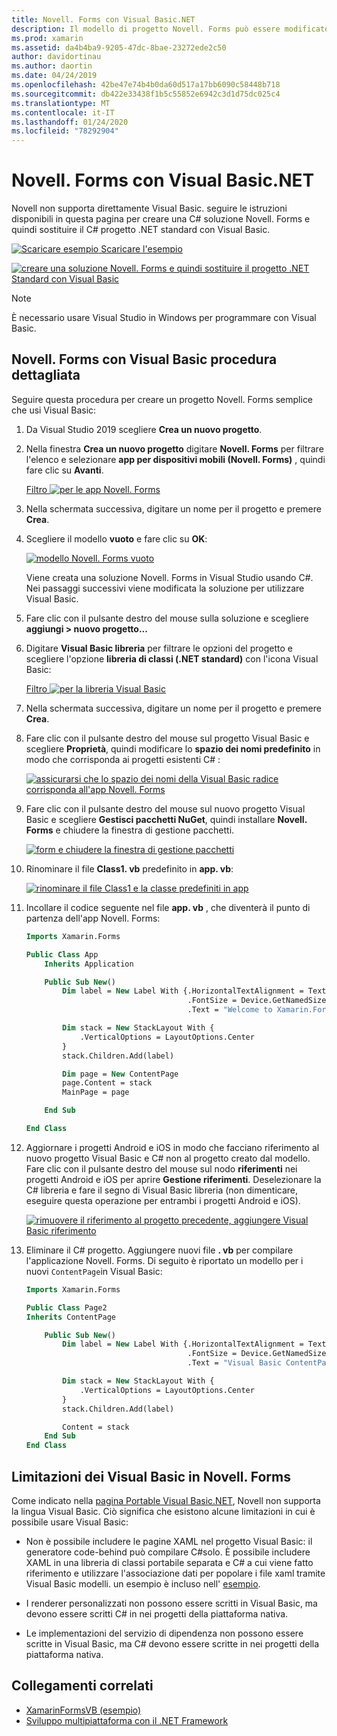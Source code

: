 ```yaml
---
title: Novell. Forms con Visual Basic.NET
description: Il modello di progetto Novell. Forms può essere modificato in modo da usare Visual Basic per l'assembly principale, consentendo di creare app per dispositivi mobili multipiattaforma usando VB.NET.
ms.prod: xamarin
ms.assetid: da4b4ba9-9205-47dc-8bae-23272ede2c50
author: davidortinau
ms.author: daortin
ms.date: 04/24/2019
ms.openlocfilehash: 42be47e74b4b0da60d517a17bb6090c58448b718
ms.sourcegitcommit: db422e33438f1b5c55852e6942c3d1d75dc025c4
ms.translationtype: MT
ms.contentlocale: it-IT
ms.lasthandoff: 01/24/2020
ms.locfileid: "78292904"
---
```

# <a name="xamarinforms-using-visual-basicnet"></a>Novell. Forms con Visual Basic.NET

Novell non supporta direttamente Visual Basic. seguire le istruzioni disponibili in questa pagina per creare una C# soluzione Novell. Forms e quindi sostituire il C# progetto .NET standard con Visual Basic.

[![Scaricare esempio](~/media/shared/download.png) Scaricare l'esempio](https://docs.microsoft.com/samples/xamarin/mobile-samples/visualbasic-xamarinformsvb/)

[![creare una soluzione Novell. Forms e quindi sostituire il progetto .NET Standard con Visual Basic](xamarin-forms-images/hero-sml.png)](xamarin-forms-images/hero.png#lightbox)

> [!NOTE]
> È necessario usare Visual Studio in Windows per programmare con Visual Basic.

## <a name="xamarinforms-with-visual-basic-walkthrough"></a>Novell. Forms con Visual Basic procedura dettagliata

Seguire questa procedura per creare un progetto Novell. Forms semplice che usi Visual Basic:

1. Da Visual Studio 2019 scegliere **Crea un nuovo progetto**.

2. Nella finestra **Crea un nuovo progetto** digitare **Novell. Forms** per filtrare l'elenco e selezionare **app per dispositivi mobili (Novell. Forms)** , quindi fare clic su **Avanti**.

    [Filtro ![per le app Novell. Forms](xamarin-forms-images/02-sml.png)](xamarin-forms-images/02.png#lightbox)

3. Nella schermata successiva, digitare un nome per il progetto e premere **Crea**.

4. Scegliere il modello **vuoto** e fare clic su **OK**:

    [![modello Novell. Forms vuoto](xamarin-forms-images/04-sml.png)](xamarin-forms-images/04.png#lightbox)

    Viene creata una soluzione Novell. Forms in Visual Studio usando C#. Nei passaggi successivi viene modificata la soluzione per utilizzare Visual Basic.

5. Fare clic con il pulsante destro del mouse sulla soluzione e scegliere **aggiungi > nuovo progetto...**

6. Digitare **Visual Basic libreria** per filtrare le opzioni del progetto e scegliere l'opzione **libreria di classi (.NET standard)** con l'icona Visual Basic:

    [Filtro ![per la libreria Visual Basic](xamarin-forms-images/06-sml.png)](xamarin-forms-images/06.png#lightbox)

7. Nella schermata successiva, digitare un nome per il progetto e premere **Crea**.

8. Fare clic con il pulsante destro del mouse sul progetto Visual Basic e scegliere **Proprietà**, quindi modificare lo **spazio dei nomi predefinito** in modo che corrisponda ai progetti esistenti C# :

    [![assicurarsi che lo spazio dei nomi della Visual Basic radice corrisponda all'app Novell. Forms](xamarin-forms-images/07a-sml.png)](xamarin-forms-images/07a.png#lightbox)

9. Fare clic con il pulsante destro del mouse sul nuovo progetto Visual Basic e scegliere **Gestisci pacchetti NuGet**, quindi installare **Novell. Forms** e chiudere la finestra di gestione pacchetti.

    [![form e chiudere la finestra di gestione pacchetti](xamarin-forms-images/07b-sml.png)](xamarin-forms-images/07b.png#lightbox)

10. Rinominare il file **Class1. vb** predefinito in **app. vb**:

    [![rinominare il file Class1 e la classe predefiniti in app](xamarin-forms-images/08.png)](xamarin-forms-images/08.png#lightbox)

11. Incollare il codice seguente nel file **app. vb** , che diventerà il punto di partenza dell'app Novell. Forms:

    ```vb
    Imports Xamarin.Forms

    Public Class App
        Inherits Application

        Public Sub New()
            Dim label = New Label With {.HorizontalTextAlignment = TextAlignment.Center,
                                        .FontSize = Device.GetNamedSize(NamedSize.Medium, GetType(Label)),
                                        .Text = "Welcome to Xamarin.Forms with Visual Basic.NET"}

            Dim stack = New StackLayout With {
                .VerticalOptions = LayoutOptions.Center
            }
            stack.Children.Add(label)

            Dim page = New ContentPage
            page.Content = stack
            MainPage = page

        End Sub

    End Class
    ```

12. Aggiornare i progetti Android e iOS in modo che facciano riferimento al nuovo progetto Visual Basic e C# non al progetto creato dal modello.
Fare clic con il pulsante destro del mouse sul nodo **riferimenti** nei progetti Android e iOS per aprire **Gestione riferimenti**. Deselezionare la C# libreria e fare il segno di Visual Basic libreria (non dimenticare, eseguire questa operazione per entrambi i progetti Android e iOS).

    [![rimuovere il riferimento al progetto precedente, aggiungere Visual Basic riferimento](xamarin-forms-images/10-sml.png)](xamarin-forms-images/10.png#lightbox)

13. Eliminare il C# progetto. Aggiungere nuovi file **. vb** per compilare l'applicazione Novell. Forms. Di seguito è riportato un modello per i nuovi `ContentPage`in Visual Basic:

    ```vb
    Imports Xamarin.Forms

    Public Class Page2
    Inherits ContentPage

        Public Sub New()
            Dim label = New Label With {.HorizontalTextAlignment = TextAlignment.Center,
                                        .FontSize = Device.GetNamedSize(NamedSize.Medium, GetType(Label)),
                                        .Text = "Visual Basic ContentPage"}

            Dim stack = New StackLayout With {
                .VerticalOptions = LayoutOptions.Center
            }
            stack.Children.Add(label)

            Content = stack
        End Sub
    End Class
    ```

## <a name="limitations-of-visual-basic-in-xamarinforms"></a>Limitazioni dei Visual Basic in Novell. Forms

Come indicato nella [pagina Portable Visual Basic.NET](~/cross-platform/platform/visual-basic/index.md), Novell non supporta la lingua Visual Basic. Ciò significa che esistono alcune limitazioni in cui è possibile usare Visual Basic:

- Non è possibile includere le pagine XAML nel progetto Visual Basic: il generatore code-behind può compilare C#solo. È possibile includere XAML in una libreria di classi portabile separata e C# a cui viene fatto riferimento e utilizzare l'associazione dati per popolare i file xaml tramite Visual Basic modelli. un esempio è incluso nell' [esempio](https://github.com/xamarin/mobile-samples/tree/master/VisualBasic/XamarinFormsVB).

- I renderer personalizzati non possono essere scritti in Visual Basic, ma devono essere scritti C# in nei progetti della piattaforma nativa.

- Le implementazioni del servizio di dipendenza non possono essere scritte in Visual Basic, ma C# devono essere scritte in nei progetti della piattaforma nativa.

## <a name="related-links"></a>Collegamenti correlati

- [XamarinFormsVB (esempio)](https://docs.microsoft.com/samples/xamarin/mobile-samples/visualbasic-xamarinformsvb/)
- [Sviluppo multipiattaforma con il .NET Framework](https://docs.microsoft.com/dotnet/standard/cross-platform/)
